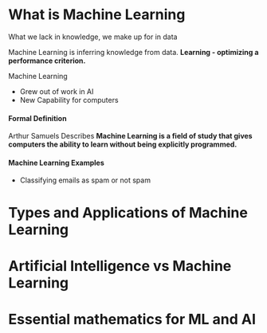 # What is Machine Learning

What we lack in knowledge, we make up for in data

Machine Learning is inferring knowledge from data. **Learning - optimizing a performance criterion.**

Machine Learning

- Grew out of work in AI
- New Capability for computers

#### Formal Definition

Arthur Samuels Describes **Machine Learning is a field of study that gives computers the ability to learn without being explicitly programmed.**

#### Machine Learning Examples

- Classifying emails as spam or not spam 

# Types and Applications of Machine Learning

# Artificial Intelligence vs Machine Learning

# Essential mathematics for ML and AI